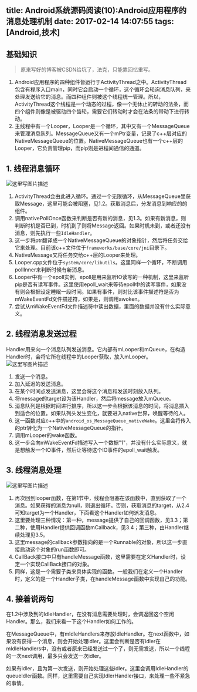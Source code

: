title: Android系统源码阅读(10):Android应用程序的消息处理机制
date: 2017-02-14 14:07:55
tags: [Android,技术]
---

## 基础知识

>原来写好的博客被CSDN给坑了，法克，只能靠回忆重写。    

1. Android应用程序的四种组件皆运行于ActivityThread之中。ActivityThread包含有程序入口main，同时它会启动一个循环，这个循环会轮询消息队列，来处理发送给它的消息。而四种组件则被这个线程统一管理。所以，ActivityThread这个线程是一个动态的过程，像一个无休止的转动的法条，而四个组件则像是被驱动四个齿轮，需要它们转动时才会在法条的带动下进行转动。
2. 主线程中有一个Looper，Looper是一个循环，其中又有一个MessageQueue来管理消息队列。MessageQueue又有一个mPtr变量，记录了c++层对应的NativeMessageQueue的位置。NativeMessageQueue也有一个c++层的Looper，它负责管理pip，而pip则是进程间通信的通道。 

<!--more-->

## 1. 线程消息循环
![这里写图片描述](http://img.blog.csdn.net/20160916145806480)

 1. ActivityThread会由此进入循环。通过一个无限循环，从MessageQueue里获取Message，这里可能会被阻塞，见1.2。获取消息后，分发消息到响应的的组件。
 2. 调用nativePollOnce函数来判断是否有新的消息，见1.3。如果有新消息，则判断时机是否已到，时机到了则将Message返回。如果时机未到，或者还没有消息，则先执行一些`IdleHandler`。
 3. 这一步将ptr翻译成一个NativeMessageQueue的对象指针，然后将任务交给它来处理。目前该c++文件位于`frameworks/base/core/jni`目录下。
 4. NativeMessage又将任务交给c++层的Looper来处理。
 5. Looper.cpp文件位于`system/core/libutils`。这里同样一个循环，不断调用pollInner来判断时候有新消息。
 6. Looper中有一个epoll实例，epoll是用来监听IO读写的一种机制，这里来监听pip是否有读写事件。这里使用epoll_wait来等待epoll中的读写事件，如果没有则会根据设定睡眠一段时间。如果有事件，则对比该事件描述符是否为mWakeEventFd文件描述符，如果是，则调用awoken。
 7. 尝试从mWakeEventFd文件描述符中读出数据，里面的数据并没有什么实际意义。

## 2. 线程消息发送过程

Handler用来向一个消息队列发送消息。它内部有mLooper和mQueue，在构造Handler时，会将它所在线程中的Looper获取，放入mLooper。
![这里写图片描述](http://img.blog.csdn.net/20160918112806764)
 1. 发送一个消息。
 2. 加入延迟的发送消息。
 3. 在某个时间点发送消息，这里会将这个消息和发送时刻放入队列。
 4. 将message的target设为该Handler，然后将message放入mQueue。
 5. 消息队列是根据时间进行排序，所以这一步会根据该消息的时间，将消息插入到适合的位置。如果队列头发生变化，就要进入native世界，唤醒等待的人。
 6. 这一函数对应c++中的`android_os_MessageQueue_nativeWake`。这里会将传入的ptr转化为一个NativeMessageQueue的指针。
 7. 调用mLooper的wake函数。
 8. 这一步会向mWakeEventFd描述写入一个数据"1"，并没有什么实际意义，就是想触发一个IO事件，然后让等待这个IO事件的epoll_wait触发。


## 3. 线程消息处理
![这里写图片描述](http://img.blog.csdn.net/20160918165035114)
1. 再次回到looper函数，在第1节中，线程会阻塞在该函数中，直到获取了一个消息。如果获得的消息为null，则退出循环。否则，获取消息的target，从2.4可知target为一个Handler，下面看这个Handler如何派发消息。
2. 这里要处理三种情况：第一种，message提供了自己的回调函数，见3.3；第二种，使用Handler提供回调函数mCallback，见3.4；第三种，由Handler继续处理见3.5。
3. 这里message的callback参数指向的是一个Runnable的对象，所以这一步直接启动这个对象的run函数即可。
4. CallBack接口中只有handleMessage函数，这里需要在定义Handler时，设定一个实现CallBack接口的对象。
5. 同样，这是一个需要子类来具体实现的函数。一般我们在定义一个Handler时，定义的是一个Handler子类，在handleMessage函数中实现自己的功能。

## 4. 接着说两句

在1.2中涉及到的IdleHandler，在没有消息需要处理时，会调返回这个空闲Handler。那么，我们来看一下这个Handler如何工作的。

在MessageQueue中，有mIdleHandlers来存放IdleHandler。在next函数中，如果没有获得一个消息，则会开始处理idler。这里会判断是否有idler在mIdleHandlers中，没有或者原来已经发送过一个了，则无需发送，所以一个线程的一次next调用，最多只会发送一次idler。

如果有idler，且为第一次发送，则开始处理这些idler。这里会调用IdleHandler的queueIdler函数。同样，这里需要自己实现IdlerHandler接口，来处理一些不紧急的事情。